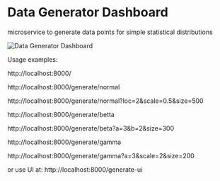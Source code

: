 # Data Generator Dashboard 
microservice to generate data points for simple statistical distributions

![Data Generator Dashboard](image.png)

Usage examples:

http://localhost:8000/

http://localhost:8000/generate/normal

http://localhost:8000/generate/normal?loc=2&scale=0.5&size=500

http://localhost:8000/generate/betta

http://localhost:8000/generate/beta?a=3&b=2&size=300

http://localhost:8000/generate/gamma

http://localhost:8000/generate/gamma?a=3&scale=2&size=200


or use UI at:
http://localhost:8000/generate-ui
